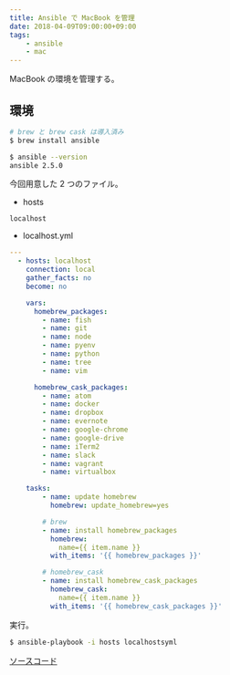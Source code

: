 ```yaml
---
title: Ansible で MacBook を管理
date: 2018-04-09T09:00:00+09:00
tags:
    - ansible
    - mac
---
```


MacBook の環境を管理する。

## 環境
```bash
# brew と brew cask は導入済み
$ brew install ansible

$ ansible --version
ansible 2.5.0
```

今回用意した 2 つのファイル。

- hosts
```hosts
localhost
```

- localhost.yml
```yaml
---
  - hosts: localhost
    connection: local
    gather_facts: no
    become: no

    vars:
      homebrew_packages:
        - name: fish
        - name: git
        - name: node
        - name: pyenv
        - name: python
        - name: tree
        - name: vim

      homebrew_cask_packages:
        - name: atom
        - name: docker
        - name: dropbox
        - name: evernote
        - name: google-chrome
        - name: google-drive
        - name: iTerm2
        - name: slack
        - name: vagrant
        - name: virtualbox

    tasks:
        - name: update homebrew
          homebrew: update_homebrew=yes

        # brew
        - name: install homebrew_packages
          homebrew:
            name={{ item.name }}
          with_items: '{{ homebrew_packages }}'

        # homebrew_cask
        - name: install homebrew_cask_packages
          homebrew_cask:
            name={{ item.name }}
          with_items: '{{ homebrew_cask_packages }}'
```

実行。
```bash
$ ansible-playbook -i hosts localhostsyml
```

[ソースコード](https://github.com/ritarock/dotfiles/tree/master/macbook-provisioning)

